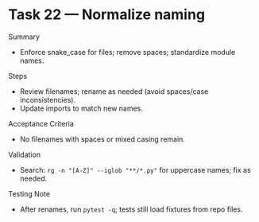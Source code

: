 # Task 22 — Normalize naming

Summary
- Enforce snake_case for files; remove spaces; standardize module names.

Steps
- Review filenames; rename as needed (avoid spaces/case inconsistencies).
- Update imports to match new names.

Acceptance Criteria
- No filenames with spaces or mixed casing remain.

Validation
- Search: `rg -n "[A-Z]" --iglob "**/*.py"` for uppercase names; fix as needed.

Testing Note
- After renames, run `pytest -q`; tests still load fixtures from repo files.

